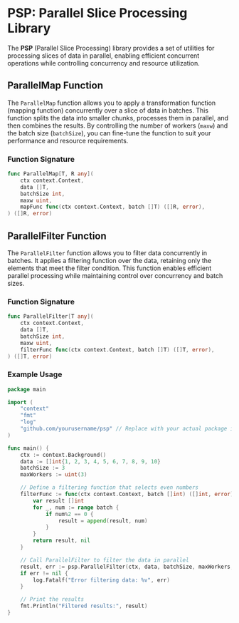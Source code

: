 # PSP: Parallel Slice Processing Library

The **PSP** (Parallel Slice Processing) library provides a set of utilities for processing slices of data in parallel, enabling efficient concurrent operations while controlling concurrency and resource utilization.

## ParallelMap Function

The `ParallelMap` function allows you to apply a transformation function (mapping function) concurrently over a slice of data in batches. This function splits the data into smaller chunks, processes them in parallel, and then combines the results. By controlling the number of workers (`maxw`) and the batch size (`batchSize`), you can fine-tune the function to suit your performance and resource requirements.

### Function Signature

```go
func ParallelMap[T, R any](
    ctx context.Context,
    data []T,
    batchSize int,
    maxw uint,
    mapFunc func(ctx context.Context, batch []T) ([]R, error),
) ([]R, error)
```

## ParallelFilter Function

The `ParallelFilter` function allows you to filter data concurrently in batches. It applies a filtering function over the data, retaining only the elements that meet the filter condition. This function enables efficient parallel processing while maintaining control over concurrency and batch sizes.

### Function Signature

```go
func ParallelFilter[T any](
    ctx context.Context,
    data []T,
    batchSize int,
    maxw uint,
    filterFunc func(ctx context.Context, batch []T) ([]T, error),
) ([]T, error)
```

### Example Usage

```go
package main

import (
	"context"
	"fmt"
	"log"
	"github.com/yourusername/psp" // Replace with your actual package import path
)

func main() {
	ctx := context.Background()
	data := []int{1, 2, 3, 4, 5, 6, 7, 8, 9, 10}
	batchSize := 3
	maxWorkers := uint(3)

	// Define a filtering function that selects even numbers
	filterFunc := func(ctx context.Context, batch []int) ([]int, error) {
		var result []int
		for _, num := range batch {
			if num%2 == 0 {
				result = append(result, num)
			}
		}
		return result, nil
	}

	// Call ParallelFilter to filter the data in parallel
	result, err := psp.ParallelFilter(ctx, data, batchSize, maxWorkers, filterFunc)
	if err != nil {
		log.Fatalf("Error filtering data: %v", err)
	}

	// Print the results
	fmt.Println("Filtered results:", result)
}
```
